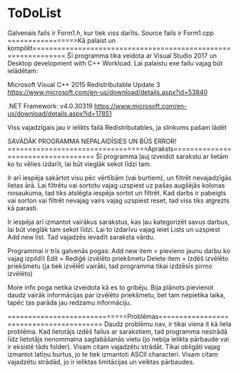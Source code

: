 # ToDoList
Galvenais fails ir Form1.h, kur tiek viss darīts.
Source fails ir Form1.cpp
=================Kā palaist un kompilēt==============================================================
Šī programma tika veidota ar Visual Studio 2017 un Desktop development with C++ Workload.
Lai palaistu exe failu vajag būt ielādētam:

Microsoft Visual C++ 2015 Redistributable Update 3
https://www.microsoft.com/en-us/download/details.aspx?id=53840

.NET Framework: v4.0.30319
https://www.microsoft.com/en-us/download/details.aspx?id=17851

Viss vajadzīgais jau ir ielikts failā Redistributables, ja slinkums pašam lādēt

SAVĀDĀK PROGRAMMA NEPALAIDĪSIES UN BŪS ERROR!
==================================Apraksts===================================
Šī programma ļauj izveidot sarakstu ar lietām ko tu vēlies izdarīt, lai būt vieglāk sekot līdzi tam.

Ir arī iespēja sakārtot visu pēc vērtībām (vai burtiem), un filtrēt nevajadzīgās lietas ārā.
Lai filtrētu vai sortotu vajag uzspiest uz pašas augšējās kolonas nosaukuma, tad tiks atslēgta iespēja sortot un filtrēt.
Kad darbs ir pabeigts vai sorton vai filtrēt nevajag vairs vajag uzspiest reset, tad viss tiks atgrezts kā parasti.

Ir iespēja arī izmantot vairākus sarakstus, kas ļau kategorizēt savus darbus, lai būt vieglāk tam sekot līdzi.
Lai to izdarīvu vajag ieiet Lists un uzspiest Add new list. Tad vajadzēs ievadīt saraksta vārdu.

Programmai ir trīs galvenās pogas:
Add new item = pievieno jaunu darbu ko vajag izpildīt
Edit = Rediģē izvēlēto priekšmetu
Delete item = Izdēš izvēlēto priekšmetu (ja tiek izvēlēti vairāki, tad programma tikai izdzēsīs pirmo izvēlēto)

More info poga netika izveidota kā es to gribēju. Bija plānots pievienot daudz vairāk informācijas par izvēlēto priekšmetu, bet tam nepietika laika,
tapēc tas parāda jau redzamu informāciju.

=============================Problēmas========================================
Daudz problēmu nav, ir tikai viena it kā liela problēma. Kad lietotājs izdēš failus ar sarakstiem, tad programma nestrādā līdz
lietotājs nenommaina saglabāšanās vietu (jo nebija ielikta pārbaude vai ir eksistē tāds folder). Visam citam vajadzētu strādāt.
Tikai obligāti vajag izmantot latīņu burtus, jo te tiek izmantoti ASCII characteri. Visam citam vajadzētu strādād, jo ir ieliktas limitācijas
un veiktas pārbaudes.


